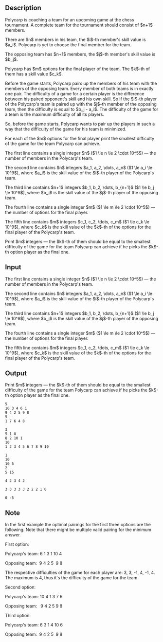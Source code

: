 ## Description

<div><p>Polycarp is coaching a team for an upcoming game at the chess tournament. A complete team for the tournament should consist of $n+1$ members.</p><p>There are $n$ members in his team, the $i$-th member's skill value is $a_i$. Polycarp is yet to choose the final member for the team.</p><p>The opposing team has $n+1$ members, the $j$-th member's skill value is $b_j$.</p><p>Polycarp has $m$ options for the final player of the team. The $k$-th of them has a skill value $c_k$.</p><p>Before the game starts, Polycarp pairs up the members of his team with the members of the opposing team. Every member of both teams is in exactly one pair. The difficulty of a game for a certain player is the difference between his paired opponent's skill and his own skill. So if the $i$-th player of the Polycarp's team is paired up with the $j$-th member of the opposing team, then the difficulty is equal to $b_j - a_i$. The difficulty of the game for a team is the maximum difficulty of all its players.</p><p>So, before the game starts, Polycarp wants to pair up the players in such a way that the difficulty of the game for his team is minimized.</p><p>For each of the $m$ options for the final player print the smallest difficulty of the game for the team Polycarp can achieve.</p></div><div class="input-specification"><p>The first line contains a single integer $n$ ($1 \le n \le 2 \cdot 10^5$)&nbsp;— the number of members in the Polycarp's team.</p><p>The second line contains $n$ integers $a_1, a_2, \dots, a_n$ ($1 \le a_i \le 10^9$), where $a_i$ is the skill value of the $i$-th player of the Polycarp's team.</p><p>The third line contains $n+1$ integers $b_1, b_2, \dots, b_{n+1}$ ($1 \le b_j \le 10^9$), where $b_j$ is the skill value of the $j$-th player of the opposing team.</p><p>The fourth line contains a single integer $m$ ($1 \le m \le 2 \cdot 10^5$)&nbsp;— the number of options for the final player.</p><p>The fifth line contains $m$ integers $c_1, c_2, \dots, c_m$ ($1 \le c_k \le 10^9$), where $c_k$ is the skill value of the $k$-th of the options for the final player of the Polycarp's team.</p></div><div class="output-specification"><p>Print $m$ integers&nbsp;— the $k$-th of them should be equal to the smallest difficulty of the game for the team Polycarp can achieve if he picks the $k$-th option player as the final one.</p></div>

## Input

<p>The first line contains a single integer $n$ ($1 \le n \le 2 \cdot 10^5$)&nbsp;— the number of members in the Polycarp's team.</p><p>The second line contains $n$ integers $a_1, a_2, \dots, a_n$ ($1 \le a_i \le 10^9$), where $a_i$ is the skill value of the $i$-th player of the Polycarp's team.</p><p>The third line contains $n+1$ integers $b_1, b_2, \dots, b_{n+1}$ ($1 \le b_j \le 10^9$), where $b_j$ is the skill value of the $j$-th player of the opposing team.</p><p>The fourth line contains a single integer $m$ ($1 \le m \le 2 \cdot 10^5$)&nbsp;— the number of options for the final player.</p><p>The fifth line contains $m$ integers $c_1, c_2, \dots, c_m$ ($1 \le c_k \le 10^9$), where $c_k$ is the skill value of the $k$-th of the options for the final player of the Polycarp's team.</p>

## Output

<p>Print $m$ integers&nbsp;— the $k$-th of them should be equal to the smallest difficulty of the game for the team Polycarp can achieve if he picks the $k$-th option player as the final one.</p>





```input1
5
10 3 4 6 1
9 4 2 5 9 8
5
1 7 6 4 8
```




```input2
3
5 1 8
8 2 10 1
10
1 2 3 4 5 6 7 8 9 10
```




```input3
1
10
10 5
2
5 15
```




```output1
4 2 3 4 2
```




```output2
3 3 3 3 3 2 2 2 1 0
```




```output3
0 -5
```



## Note

<p>In the first example the optimal pairings for the first three options are the following. Note that there might be multiple valid pairing for the minimum answer.</p><p>First option:</p><p>Polycarp's team: <span class="tex-font-style-tt">6 1 3 1 10 4</span></p><p>Opposing team:&nbsp; <span class="tex-font-style-tt">9 4 2 5 &nbsp;9 8</span></p><p>The respective difficulties of the game for each player are: <span class="tex-font-style-tt">3, 3, -1, 4, -1, 4</span>. The maximum is <span class="tex-font-style-tt">4</span>, thus it's the difficulty of the game for the team.</p><p>Second option:</p><p>Polycarp's team: <span class="tex-font-style-tt">10 4 1 3 7 6</span></p><p>Opposing team:&nbsp; <span class="tex-font-style-tt">&nbsp;9 4 2 5 9 8</span></p><p>Third option:</p><p>Polycarp's team: <span class="tex-font-style-tt">6 3 1 4 10 6</span></p><p>Opposing team:&nbsp; <span class="tex-font-style-tt">9 4 2 5 &nbsp;9 8</span></p>
